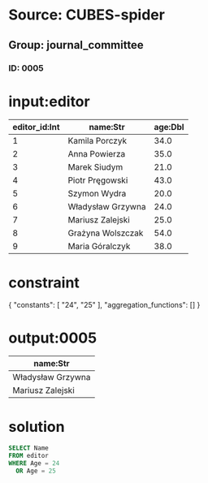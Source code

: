 # Source: CUBES-spider
## Group: journal_committee
### ID: 0005

# input:editor

| editor_id:Int | name:Str | age:Dbl |
|---|---|---|
| 1 | Kamila Porczyk | 34.0 |
| 2 | Anna Powierza | 35.0 |
| 3 | Marek Siudym | 21.0 |
| 4 | Piotr Pręgowski | 43.0 |
| 5 | Szymon Wydra | 20.0 |
| 6 | Władysław Grzywna | 24.0 |
| 7 | Mariusz Zalejski | 25.0 |
| 8 | Grażyna Wolszczak | 54.0 |
| 9 | Maria Góralczyk | 38.0 |

# constraint

{
  "constants": [
    "24",
    "25"
  ],
  "aggregation_functions": []
}

# output:0005

| name:Str |
|---|
| Władysław Grzywna |
| Mariusz Zalejski |

# solution

```sql
SELECT Name
FROM editor
WHERE Age = 24
  OR Age = 25
```
